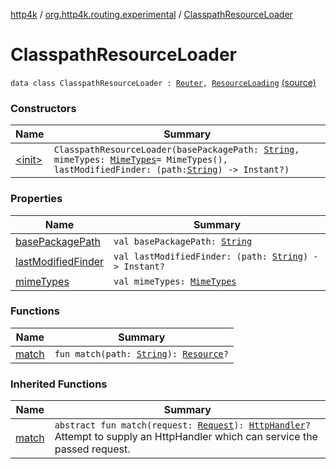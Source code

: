 [http4k](../../index.md) / [org.http4k.routing.experimental](../index.md) / [ClasspathResourceLoader](./index.md)

# ClasspathResourceLoader

`data class ClasspathResourceLoader : `[`Router`](../../org.http4k.routing/-router/index.md)`, `[`ResourceLoading`](../-resource-loading/index.md) [(source)](https://github.com/http4k/http4k/blob/master/http4k-core/src/main/kotlin/org/http4k/routing/experimental/ClasspathResourceLoader.kt#L9)

### Constructors

| Name | Summary |
|---|---|
| [&lt;init&gt;](-init-.md) | `ClasspathResourceLoader(basePackagePath: `[`String`](https://kotlinlang.org/api/latest/jvm/stdlib/kotlin/-string/index.html)`, mimeTypes: `[`MimeTypes`](../../org.http4k.core/-mime-types/index.md)` = MimeTypes(), lastModifiedFinder: (path: `[`String`](https://kotlinlang.org/api/latest/jvm/stdlib/kotlin/-string/index.html)`) -> Instant?)` |

### Properties

| Name | Summary |
|---|---|
| [basePackagePath](base-package-path.md) | `val basePackagePath: `[`String`](https://kotlinlang.org/api/latest/jvm/stdlib/kotlin/-string/index.html) |
| [lastModifiedFinder](last-modified-finder.md) | `val lastModifiedFinder: (path: `[`String`](https://kotlinlang.org/api/latest/jvm/stdlib/kotlin/-string/index.html)`) -> Instant?` |
| [mimeTypes](mime-types.md) | `val mimeTypes: `[`MimeTypes`](../../org.http4k.core/-mime-types/index.md) |

### Functions

| Name | Summary |
|---|---|
| [match](match.md) | `fun match(path: `[`String`](https://kotlinlang.org/api/latest/jvm/stdlib/kotlin/-string/index.html)`): `[`Resource`](../-resource/index.md)`?` |

### Inherited Functions

| Name | Summary |
|---|---|
| [match](../../org.http4k.routing/-router/match.md) | `abstract fun match(request: `[`Request`](../../org.http4k.core/-request/index.md)`): `[`HttpHandler`](../../org.http4k.core/-http-handler.md)`?`<br>Attempt to supply an HttpHandler which can service the passed request. |
